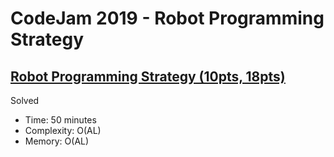 # CodeJam 2019 - Robot Programming Strategy

## [Robot Programming Strategy (10pts, 18pts)](https://codingcompetitions.withgoogle.com/codejam/round/00000000000516b9/0000000000134c90)

Solved

* Time: 50 minutes
* Complexity: O(AL)
* Memory: O(AL)
